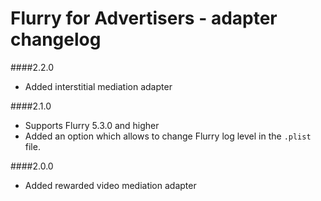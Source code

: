# Flurry for Advertisers - adapter changelog

####2.2.0 

- Added interstitial mediation adapter

####2.1.0 

 - Supports Flurry 5.3.0 and higher
 - Added an option which allows to change Flurry log level in the `.plist` file.
 
####2.0.0

- Added rewarded video mediation adapter